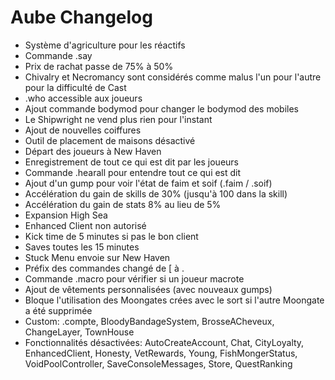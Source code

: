 # Aube Changelog
- Système d'agriculture pour les réactifs
- Commande .say
- Prix de rachat passe de 75% à 50%
- Chivalry et Necromancy sont considérés comme malus l'un pour l'autre pour la difficulté de Cast
- .who accessible aux joueurs
- Ajout commande bodymod pour changer le bodymod des mobiles
- Le Shipwright ne vend plus rien pour l'instant
- Ajout de nouvelles coiffures
- Outil de placement de maisons désactivé
- Départ des joueurs à New Haven
- Enregistrement de tout ce qui est dit par les joueurs
- Commande .hearall pour entendre tout ce qui est dit
- Ajout d'un gump pour voir l'état de faim et soif (.faim / .soif)
- Accélération du gain de skills de 30% (jusqu'à 100 dans la skill)
- Accélération du gain de stats 8% au lieu de 5%
- Expansion High Sea
- Enhanced Client non autorisé
- Kick time de 5 minutes si pas le bon client
- Saves toutes les 15 minutes
- Stuck Menu envoie sur New Haven
- Préfix des commandes changé de [ à .
- Commande .macro pour vérifier si un joueur macrote
- Ajout de vêtements personnalisées (avec nouveaux gumps)
- Bloque l'utilisation des Moongates crées avec le sort si l'autre Moongate a été supprimée
- Custom: .compte, BloodyBandageSystem, BrosseACheveux, ChangeLayer, TownHouse
- Fonctionnalités désactivées: AutoCreateAccount, Chat, CityLoyalty, EnhancedClient, Honesty, VetRewards, Young, FishMongerStatus, VoidPoolController, SaveConsoleMessages, Store, QuestRanking